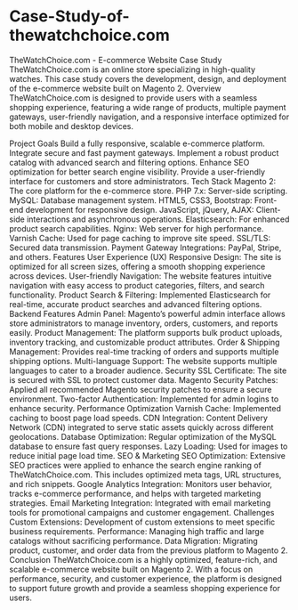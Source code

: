 # Case-Study-of-thewatchchoice.com
TheWatchChoice.com - E-commerce Website Case Study
TheWatchChoice.com is an online store specializing in high-quality watches. This case study covers the development, design, and deployment of the e-commerce website built on Magento 2.
Overview
TheWatchChoice.com is designed to provide users with a seamless shopping experience, featuring a wide range of products, multiple payment gateways, user-friendly navigation, and a responsive interface optimized for both mobile and desktop devices.

Project Goals
Build a fully responsive, scalable e-commerce platform.
Integrate secure and fast payment gateways.
Implement a robust product catalog with advanced search and filtering options.
Enhance SEO optimization for better search engine visibility.
Provide a user-friendly interface for customers and store administrators.
Tech Stack
Magento 2: The core platform for the e-commerce store.
PHP 7.x: Server-side scripting.
MySQL: Database management system.
HTML5, CSS3, Bootstrap: Front-end development for responsive design.
JavaScript, jQuery, AJAX: Client-side interactions and asynchronous operations.
Elasticsearch: For enhanced product search capabilities.
Nginx: Web server for high performance.
Varnish Cache: Used for page caching to improve site speed.
SSL/TLS: Secured data transmission.
Payment Gateway Integrations: PayPal, Stripe, and others.
Features
User Experience (UX)
Responsive Design: The site is optimized for all screen sizes, offering a smooth shopping experience across devices.
User-friendly Navigation: The website features intuitive navigation with easy access to product categories, filters, and search functionality.
Product Search & Filtering: Implemented Elasticsearch for real-time, accurate product searches and advanced filtering options.
Backend Features
Admin Panel: Magento’s powerful admin interface allows store administrators to manage inventory, orders, customers, and reports easily.
Product Management: The platform supports bulk product uploads, inventory tracking, and customizable product attributes.
Order & Shipping Management: Provides real-time tracking of orders and supports multiple shipping options.
Multi-language Support: The website supports multiple languages to cater to a broader audience.
Security
SSL Certificate: The site is secured with SSL to protect customer data.
Magento Security Patches: Applied all recommended Magento security patches to ensure a secure environment.
Two-factor Authentication: Implemented for admin logins to enhance security.
Performance Optimization
Varnish Cache: Implemented caching to boost page load speeds.
CDN Integration: Content Delivery Network (CDN) integrated to serve static assets quickly across different geolocations.
Database Optimization: Regular optimization of the MySQL database to ensure fast query responses.
Lazy Loading: Used for images to reduce initial page load time.
SEO & Marketing
SEO Optimization: Extensive SEO practices were applied to enhance the search engine ranking of TheWatchChoice.com. This includes optimized meta tags, URL structures, and rich snippets.
Google Analytics Integration: Monitors user behavior, tracks e-commerce performance, and helps with targeted marketing strategies.
Email Marketing Integration: Integrated with email marketing tools for promotional campaigns and customer engagement.
Challenges
Custom Extensions: Development of custom extensions to meet specific business requirements.
Performance: Managing high traffic and large catalogs without sacrificing performance.
Data Migration: Migrating product, customer, and order data from the previous platform to Magento 2.
Conclusion
TheWatchChoice.com is a highly optimized, feature-rich, and scalable e-commerce website built on Magento 2. With a focus on performance, security, and customer experience, the platform is designed to support future growth and provide a seamless shopping experience for users.
